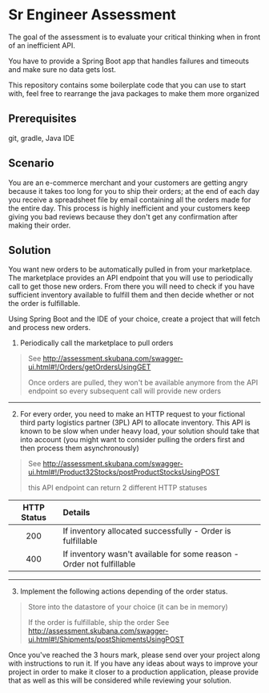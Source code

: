 # Sr Engineer Assessment

The goal of the assessment is to evaluate your critical thinking when in front of an inefficient API. 

You have to provide a Spring Boot app that handles failures and timeouts and make sure no data gets lost.

This repository contains some boilerplate code that you can use to start with, feel free to rearrange the java packages to make them more organized 

## Prerequisites
git, gradle, Java IDE

## Scenario
You are an e-commerce merchant and your customers are getting angry because it takes too long for you to ship their orders; at the end of each day you receive a spreadsheet file by email containing all the orders made for the entire day. This process is highly inefficient and your customers keep giving you bad reviews because they don't get any confirmation after making their order.

## Solution
You want new orders to be automatically pulled in from your marketplace. The marketplace provides an API endpoint that you will use to periodically call to get those new orders. From there you will need to check if you have sufficient inventory available to fulfill them and then decide whether or not the order is fulfillable.  

Using Spring Boot and the IDE of your choice, create a project that will fetch and process new orders. 

1. Periodically call the marketplace to pull orders

> See http://assessment.skubana.com/swagger-ui.html#!/Orders/getOrdersUsingGET
>
> Once orders are pulled, they won't be available anymore from the API endpoint so every subsequent call will provide new orders

---

2. For every order, you need to make an HTTP request to your fictional third party logistics partner (3PL) API to allocate inventory. This API is known to be slow when under heavy load, your solution should take that into account (you might want to consider pulling the orders first and then process them asynchronously)

> See http://assessment.skubana.com/swagger-ui.html#!/Product32Stocks/postProductStocksUsingPOST
>
> this API endpoint can return 2 different HTTP statuses

| HTTP Status | Details |
|:---:|:---|
| 200 | If inventory allocated successfully - Order is fulfillable |
| 400 | If inventory wasn't available for some reason - Order not fulfillable |

---

3. Implement the following actions depending of the order status. 

> Store into the datastore of your choice (it can be in memory)
>
> If the order is fulfillable, ship the order
> See http://assessment.skubana.com/swagger-ui.html#!/Shipments/postShipmentsUsingPOST

Once you've reached the 3 hours mark, please send over your project along with instructions to run it. If you have any ideas about ways to improve your project in order to make it closer to a production application, please provide that as well as this will be considered while reviewing your solution. 